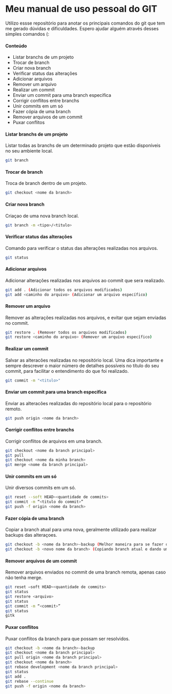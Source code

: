 # Meu manual de uso pessoal do GIT
Utilizo essse repositório para anotar os principais comandos do git que tem me gerado dúvidas e dificuldades. Espero ajudar alguém através desses simples comandos (:

#### Conteúdo
- Listar branchs de um projeto
- Trocar de branch
- Criar nova branch
- Verificar status das alterações
- Adicionar arquivos
- Remover um arquivo
- Realizar um commit
- Enviar um commit para uma branch especifica
- Corrigir conflitos entre branchs
- Unir commits em um só
- Fazer cópia de uma branch
- Remover arquivos de um commit
- Puxar conflitos

#### Listar branchs de um projeto
Listar todas as branchs de um determinado projeto que estão disponíveis no seu ambiente local.
```sh
git branch
```

#### Trocar de branch
Troca de branch dentro de um projeto.
```sh
git checkout <nome da branch>
```

#### Criar nova branch
Criaçao de uma nova branch local.
```sh
git branch -m <tipo>/<titulo>
```

#### Verificar status das alterações
Comando para verificar o status das alterações realizadas nos arquivos.
```sh
git status
```

#### Adicionar arquivos
Adicionar alterações realizadas nos arquivos ao commit que sera realizado.
```sh
git add . (Adicionar todos os arquivos modificados)
git add <caminho do arquivo> (Adicionar um arquivo específico)
```

#### Remover um arquivo
Remover as alterações realizadas nos arquivos, e evitar que sejam enviadas no commit.
```sh
git restore . (Remover todos os arquivos modificados)
git restore <caminho do arquivo> (Remover um arquivo específico)
```

#### Realizar um commit
Salvar as alteracões realizadas no repositório local. Uma dica importante e sempre descrever o maior número de detalhes possíveis no título do seu commit, para facilitar o entendimento do que foi realizado.
```sh
git commit -m "<titulo>"
```

#### Enviar um commit para uma branch especifica
Enviar as alteracões realizadas do repositório local para o repositório remoto.
```sh
git push origin <nome da branch>
```

#### Corrigir conflitos entre branchs
Corrigir conflitos de arquivos em uma branch.
```sh
git checkout <nome da branch principal>
git pull
git checkout <nome da minha branch>
git merge <nome da branch principal>
```

#### Unir commits em um só
Unir diversos commits em um só.
```sh
git reset --soft HEAD~<quantidade de commits>
git commit -m “<titulo do commit>”
git push -f origin <nome da branch>
```

#### Fazer cópia de uma branch
Copiar a branch atual para uma nova, geralmente utilizado para realizar backups das alteraçoes.
```sh
git checkout -b <nome da branch>-backup (Melhor maneira para se fazer o backup de uma branch e manter sua referência)
git checkout -b <novo nome da branch> (Copiando branch atual e dando um novo nome para ela)
```

#### Remover arquivos de um commit
Remover arquivos enviados no commit de uma branch remota, apenas caso não tenha merge.
```sh
git reset —soft HEAD~<quantidade de commits>
git status
git restore <arquivo>
git status
git commit -m “<commit>”
git status
gitk
```

#### Puxar conflitos
Puxar conflitos da branch para que possam ser resolvidos.
```sh
git checkout -b <nome da branch>-backup
git checkout <nome da branch principal>
git pull origin <nome da branch principal>
git checkout <nome da branch>
git rebase development <nome da branch principal>
git status
git add .
git rebase --continue
git push -f origin <nome da branch>
```
